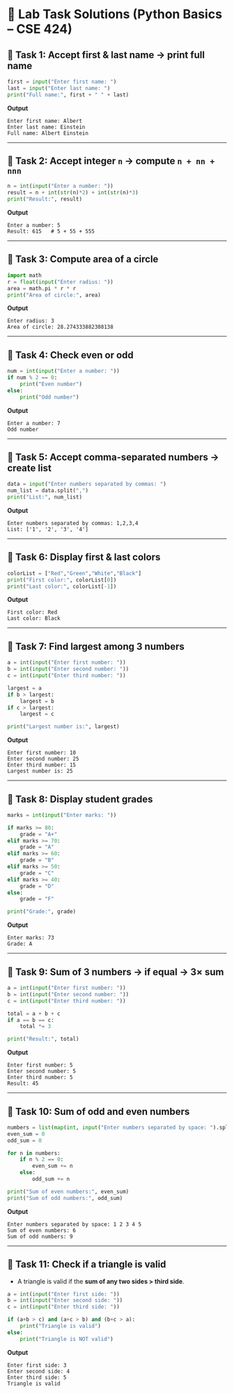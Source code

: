 # 📝 Lab Task Solutions (Python Basics – CSE 424)

## 🔹 Task 1: Accept first & last name → print full name

```python
first = input("Enter first name: ")
last = input("Enter last name: ")
print("Full name:", first + " " + last)
```

**Output**

```
Enter first name: Albert
Enter last name: Einstein
Full name: Albert Einstein
```

---

## 🔹 Task 2: Accept integer `n` → compute `n + nn + nnn`

```python
n = int(input("Enter a number: "))
result = n + int(str(n)*2) + int(str(n)*3)
print("Result:", result)
```

**Output**

```
Enter a number: 5
Result: 615   # 5 + 55 + 555
```

---

## 🔹 Task 3: Compute area of a circle

```python
import math
r = float(input("Enter radius: "))
area = math.pi * r * r
print("Area of circle:", area)
```

**Output**

```
Enter radius: 3
Area of circle: 28.274333882308138
```

---

## 🔹 Task 4: Check even or odd

```python
num = int(input("Enter a number: "))
if num % 2 == 0:
    print("Even number")
else:
    print("Odd number")
```

**Output**

```
Enter a number: 7
Odd number
```

---

## 🔹 Task 5: Accept comma-separated numbers → create list

```python
data = input("Enter numbers separated by commas: ")
num_list = data.split(",")
print("List:", num_list)
```

**Output**

```
Enter numbers separated by commas: 1,2,3,4
List: ['1', '2', '3', '4']
```

---

## 🔹 Task 6: Display first & last colors

```python
colorList = ["Red","Green","White","Black"]
print("First color:", colorList[0])
print("Last color:", colorList[-1])
```

**Output**

```
First color: Red
Last color: Black
```

---

## 🔹 Task 7: Find largest among 3 numbers

```python
a = int(input("Enter first number: "))
b = int(input("Enter second number: "))
c = int(input("Enter third number: "))

largest = a
if b > largest:
    largest = b
if c > largest:
    largest = c

print("Largest number is:", largest)
```

**Output**

```
Enter first number: 10
Enter second number: 25
Enter third number: 15
Largest number is: 25
```

---

## 🔹 Task 8: Display student grades

```python
marks = int(input("Enter marks: "))

if marks >= 80:
    grade = "A+"
elif marks >= 70:
    grade = "A"
elif marks >= 60:
    grade = "B"
elif marks >= 50:
    grade = "C"
elif marks >= 40:
    grade = "D"
else:
    grade = "F"

print("Grade:", grade)
```

**Output**

```
Enter marks: 73
Grade: A
```

---

## 🔹 Task 9: Sum of 3 numbers → if equal → 3× sum

```python
a = int(input("Enter first number: "))
b = int(input("Enter second number: "))
c = int(input("Enter third number: "))

total = a + b + c
if a == b == c:
    total *= 3

print("Result:", total)
```

**Output**

```
Enter first number: 5
Enter second number: 5
Enter third number: 5
Result: 45
```

---

## 🔹 Task 10: Sum of odd and even numbers

```python
numbers = list(map(int, input("Enter numbers separated by space: ").split()))
even_sum = 0
odd_sum = 0

for n in numbers:
    if n % 2 == 0:
        even_sum += n
    else:
        odd_sum += n

print("Sum of even numbers:", even_sum)
print("Sum of odd numbers:", odd_sum)
```

**Output**

```
Enter numbers separated by space: 1 2 3 4 5
Sum of even numbers: 6
Sum of odd numbers: 9
```

---

## 🔹 Task 11: Check if a triangle is valid

* A triangle is valid if the **sum of any two sides > third side**.

```python
a = int(input("Enter first side: "))
b = int(input("Enter second side: "))
c = int(input("Enter third side: "))

if (a+b > c) and (a+c > b) and (b+c > a):
    print("Triangle is valid")
else:
    print("Triangle is NOT valid")
```

**Output**

```
Enter first side: 3
Enter second side: 4
Enter third side: 5
Triangle is valid
```
